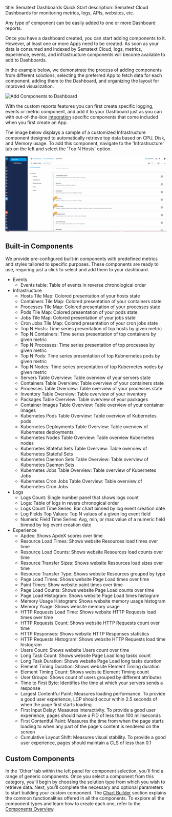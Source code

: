 title: Sematext Dashboards Quick Start
description: Sematext Cloud Dashboards for monitoring metrics, logs, APIs, websites, etc.

Any type of component can be easily added to one or more Dashboard reports.

Once you have a dashboard created, you can start adding components to it. However, at least one or more Apps need to be created. As soon as your data is consumed and indexed by Sematext Cloud, logs, metrics, experience, events, and infrastructure components will become available to add to Dashboards. 

In the example below, we demonstrate the process of adding components from different solutions, selecting the preferred App to fetch data for each component, adding them to the Dashboard, and organizing the layout for improved visualization.

![Add Components to Dashboard](../images/dashboards/dashboards-add-components.gif)

With the custom reports features you can first create specific logging, events or metric component, and add it to your Dashboard just as you can with out-of-the-box [integration](/integration/) specific components that come included when you first create an App.

The image below displays a sample of a customized Infrastructure component designed to automatically retrieve top data based on CPU, Disk, and Memory usage. To add this component, navigate to the 'Infrastructure' tab on the left and select the 'Top N Hosts' option.

![Custom Infra Component](../images/dashboards/custom-infra-component.gif)

## Built-in Components

We provide pre-configured built-in components with predefined metrics and styles tailored to specific purposes. These components are ready to use, requiring just a click to select and add them to your dashboard.

- Events
  - Events table: Table of events in reverse chronological order 
- Infrastructure
  - Hosts Tile Map: Colored presentation of your hosts state
  - Containers Tile Map: Colored presentation of your containers state
  - Processes Tile Map: Colored presentation of your processes state
  - Pods Tile Map: Colored presentation of your pods state
  - Jobs Tile Map: Colored presentation of your jobs state
  - Cron Jobs Tile Map: Colored presentation of your cron jobs state
  - Top N Hosts: Time series presentation of top hosts by given metric
  - Top N Containers: Time series presentation of top containers by given metric
  - Top N Processes: Time series presentation of top processes by given metric
  - Top N Pods: Time series presentation of top Kubnernetes pods by given metric
  - Top N Nodes: Time series presentation of top Kubernetes nodes by given metric
  - Servers Table Overview: Table overview of your servers state
  - Containers Table Overview: Table overview of your containers state
  - Processes Table Overview: Table overview of your processes state
  - Inventory Table Overview: Table overview of your inventory
  - Packages Table Overview: Table overview of your packages
  - Container Images Table Overview: Table overview of your container images
  - Kubernetes Pods Table Overview: Table overview of Kubernetes pods
  - Kubernetes Deployments Table Overview: Table overview of Kubernetes deployments
  - Kubernetes Nodes Table Overview: Table overview Kubernetes nodes
  - Kubernetes Stateful Sets Table Overview: Table overview of Kubernetes Stateful Sets
  - Kubernetes Daemon Sets Table Overview: Table overview of Kubernetes Daemon Sets
  - Kubernetes Jobs Table Overview: Table overview of Kubernetes Jobs
  - Kubernetes Cron Jobs Table Overview: Table overview of Kubernetes Cron Jobs
- Logs
  - Logs Count: Single number panel that shows logs count
  - Logs: Table of logs in revers chronogical order
  - Logs Count Time Series: Bar chart binned by log event creation date
  - Log Fields Top Values: Top N values of a given log event field
  - Numeric Field Time Series: Avg, min, or max value of a numeric field binned by log event creation date
- Experience
  - Apdex: Shows ApdeX scores over time
  - Resource Load Times: Shows website Resources load times over time
  - Resource Load Counts: Shows website Resources load counts over time
  - Resource Transfer Sizes: Shows website Resources load sizes over time
  - Resource Transfer Type: Shows website Resources grouped by type
  - Page Load Times: Shows website Page Load times over time
  - Paint Times: Show website paint times over time
  - Page Load Counts: Shows website Page Load counts over time
  - Page Load Histogram: Shows website Page Load times histogram
  - Memory Usage Histogram: Shows website memory usage histogram
  - Memory Ysage: Shows website memory usage
  - HTTP Requests Load Time: Shows website HTTP Requests load times over time
  - HTTP Requests Count: Shows website HTTP Requests count over time
  - HTTP Responses: Shows website HTTP Responses statistics
  - HTTP Requests Histogram: Shows website HTTP Requests load time histogram
  - Users Count: Shows website Users count over time
  - Long Task Count: Shows website Page Load long tasks count
  - Long Task Duration: Shows website Page Load long tasks duration
  - Element Timing Duration: Shows website Element Timing duration
  - Element Timing Count: Shows website Element Timing count
  - User Groups: Shows count of users grouped by different attributes
  - Time to First Byte: Identifies the time at which your servers sends a response
  - Largest Contentful Paint: Measures loading performance. To provide a good user experience, LCP should occur within 2.5 seconds of when the page first starts loading
  - First Input Delay: Measures interactivity. To provide a good user experience, pages should have a FID of less than 100 milliseconds
  - First Contentful Paint: Measures the time from when the page starts loading to when any part of the page's content is rendered on the screen
  - Cumulative Layout Shift: Measures visual stability. To provide a good user experience, pages should maintain a CLS of less than 0.1

 
## Custom Components

In the 'Other' tab within the left panel for component selection, you'll find a range of generic components. Once you select a component from this category, you'll begin by choosing the solution type from which you wish to retrieve data. Next, you'll complete the necessary and optional parameters to start building your custom component. The [Chart Builder](https://sematext.com/docs/dashboards/chart-builder/) section explains the common functionalities offered in all the components. To explore all the component types and learn how to create each one, refer to the [Components Overview](./components-overview).
